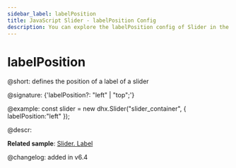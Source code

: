 ```yaml
---
sidebar_label: labelPosition
title: JavaScript Slider - labelPosition Config 
description: You can explore the labelPosition config of Slider in the documentation of the DHTMLX JavaScript UI library. Browse developer guides and API reference, try out code examples and live demos, and download a free 30-day evaluation version of DHTMLX Suite 7.
---
```


# labelPosition

@short: defines the position of a label of a slider

@signature: {'labelPosition?: "left" | "top";'}

@example:
const slider = new dhx.Slider("slider_container", { 
   labelPosition:"left" 
});

@descr:

**Related sample**: [Slider. Label](https://snippet.dhtmlx.com/4o7yttam)

@changelog: added in v6.4

[comment]: # (@related: slider/initializing_slider.md#configuration-properties slider/configuring_slider.md#slider-label)
